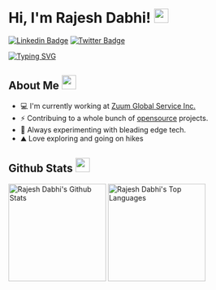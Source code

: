 # Hi, I'm Rajesh Dabhi! <img src="https://media.giphy.com/media/hvRJCLFzcasrR4ia7z/giphy.gif" width="28"/>
[![Linkedin Badge](https://img.shields.io/badge/-LinkedIn-0e76a8?style=flat-square&logo=Linkedin&logoColor=white)](https://linkedin.com/in/rajesh-dabhi-04532b103)
[![Twitter Badge](https://img.shields.io/badge/-Twitter-00acee?style=flat-square&logo=Twitter&logoColor=white)](https://twitter.com/rajeshbdabhi)

[![Typing SVG](https://readme-typing-svg.herokuapp.com?font=comfortaa&color=%23F77B93&size=25&height=40&lines=Nice+to+meet+you!;I'm+a+Mobile+App+Developer;Explorer)](https://git.io/typing-svg)

## About Me <img src="https://c.tenor.com/uZFq07-ujK8AAAAi/man-shrugging-joypixels.gif" width="28"/>
* 💻 I'm currently working at <a href="http://zuum.ca">Zuum Global Service Inc.</a> 
* ⚡ Contribuing to a whole bunch of <a href="http://github.com/rajeshbdabhi">opensource</a> projects.
* 🌱 Always experimenting with bleading edge tech. 
* ⛰️ Love exploring and going on hikes
<p align="center">


## Github Stats <img src="https://c.tenor.com/ZULdaf8iCHgAAAAi/100-discord.gif" width="28"/>
  
 <a href="https://github.com/rajeshbdabhi/"><img alt="Rajesh Dabhi's Github Stats" src="https://denvercoder1-github-readme-stats.vercel.app/api/?username=rajeshbdabhi&show_icons=true&count_private=true&theme=react&hide_border=true&bg_color=1F222E&title_color=F85D7F&icon_color=F8D866" height="192px"/></a>
  <a href="https://github.com/rajeshbdabhi"><img alt="Rajesh Dabhi's Top Languages" src="https://github-readme-stats.vercel.app/api/top-langs/?username=rajeshbdabhi&langs_count=8&layout=compact&theme=react&hide_border=true&bg_color=1F222E&title_color=F85D7F&icon_color=F8D866&hide=javascript,html,scss" height="192px"/></a>
</p>
